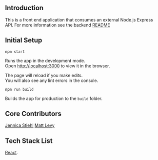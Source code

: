 ## Introduction

This is a front end application that consumes an external Node.js Express API.
For more information see the backend [README](https://github.com/milevy1/quantified-self-be)

## Initial Setup

`npm start`

Runs the app in the development mode.<br>
Open [http://localhost:3000](http://localhost:3000) to view it in the browser.

The page will reload if you make edits.<br>
You will also see any lint errors in the console.

`npm run build`

Builds the app for production to the `build` folder.<br>

## Core Contributors

[Jennica Stiehl](https://github.com/JennicaStiehl)
[Matt Levy](https://github.com/milevy1)

## Tech Stack List

[React](https://github.com/facebook/create-react-app).
